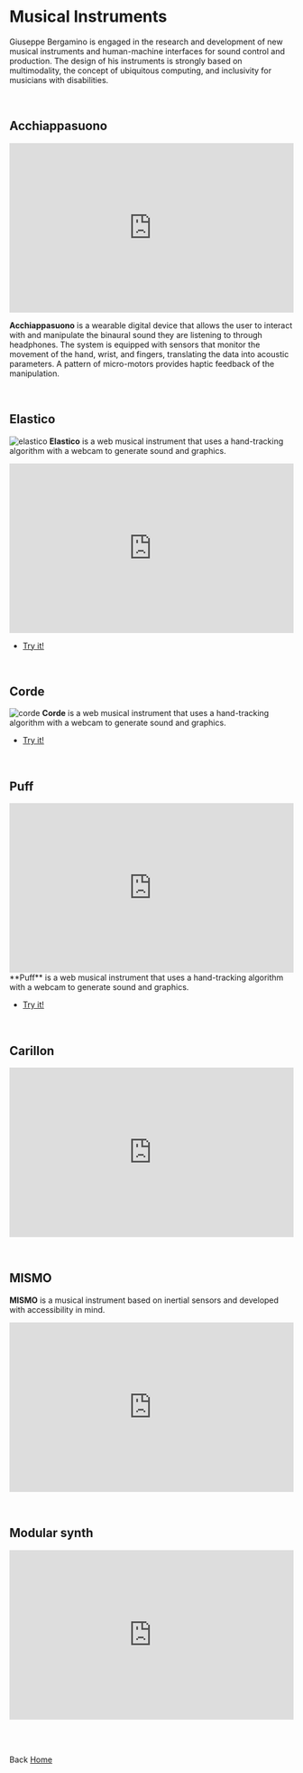 # Musical Instruments

Giuseppe Bergamino is engaged in the research and development of new musical instruments and human-machine interfaces for sound control and production. The design of his instruments is strongly based on multimodality, the concept of ubiquitous computing, and inclusivity for musicians with disabilities.

<br>

## Acchiappasuono
<iframe src="https://youtube.com/embed/KsC-nhdDuv0" style = "height: 300px; width: 100%; border: none"> </iframe>

**Acchiappasuono** is a wearable digital device that allows the user to interact with and manipulate the binaural sound they are listening to through headphones. The system is equipped with sensors that monitor the movement of the hand, wrist, and fingers, translating the data into acoustic parameters. A pattern of micro-motors provides haptic feedback of the manipulation.

<p></p>
<br>

## Elastico
![elastico](https://giuseppebergamino.github.io/Home/Musical_Instruments/elastico.png)
**Elastico** is a web musical instrument that uses a hand-tracking algorithm with a webcam to generate sound and graphics.<br>
<iframe src="https://www.youtube.com/embed/35-kC8AtxZc?si=quBlichFbKCGQ_ey" style = "height: 300px; width: 100%; border: none"> </iframe>
<br>

- [Try it!](https://editor.p5js.org/Berg_/full/H0KQhYxzf)

<p></p>
<br>

## Corde
![corde](https://giuseppebergamino.github.io/Home/Musical_Instruments/corde.png)
**Corde** is a web musical instrument that uses a hand-tracking algorithm with a webcam to generate sound and graphics.<br>
- [Try it!](https://editor.p5js.org/Berg_/full/fac12HIMP)
<p></p>
<br>

## Puff

<iframe src="https://youtube.com/embed/KPKRczf6Zr8" style = "height: 300px; width: 100%; border: none"> </iframe>
**Puff** is a web musical instrument that uses a hand-tracking algorithm with a webcam to generate sound and graphics.<br>

- [Try it!](https://editor.p5js.org/Berg_/full/tQtfXAtb_)
<p></p>
<br>

## Carillon
<iframe src="https://youtube.com/embed/MdbEjlJSca0" style = "height: 300px; width: 100%; border: none"> </iframe>

<p></p>
<br>

## MISMO
**MISMO** is a musical instrument based on inertial sensors and developed with accessibility in mind.
<iframe src="https://www.youtube.com/embed/hf9uGSALdgQ?si=UVftKKFBmJJIZELI" style = "height: 300px; width: 100%; border: none"> </iframe>

<p></p>
<br>

## Modular synth 
<iframe src="https://youtube.com/embed/dMO9BDOrKhw" style = "height: 300px; width: 100%; border: none"> </iframe>
<p></p>
<br>




<br>

Back [Home](https://giuseppebergamino.github.io/Home/)

